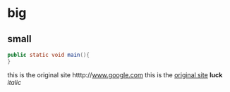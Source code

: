 # big
## small
```java
public static void main(){
}
```
this is the original site htttp://www.google.com
this is the [original site]( htttp://www.google.com)
**luck**
*italic*

